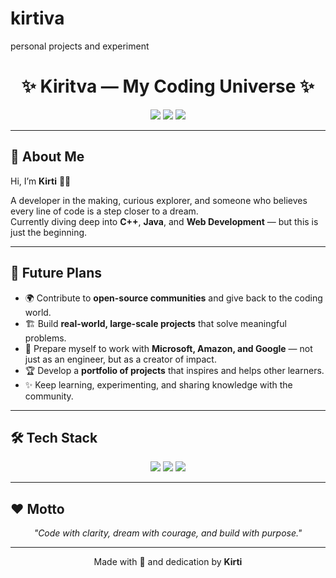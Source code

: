 # kirtiva
personal projects and experiment
<!-- Heading (centered with HTML tags for styling) -->
<h1 align="center">✨ Kiritva — My Coding Universe ✨</h1>

<!-- Badges row (using shields.io) -->
<p align="center">
  <!-- Badge 1: Focus -->
  <img src="https://img.shields.io/badge/Focus-DreamBig-blueviolet?style=flat-square">
  <!-- Badge 2: Languages -->
  <img src="https://img.shields.io/badge/Languages-C++%20|%20Java%20|%20WebDev-green?style=flat-square">
  <!-- Badge 3: Goal -->
  <img src="https://img.shields.io/badge/Goal-Microsoft%20|%20Amazon%20|%20Google-orange?style=flat-square">
</p>

---

## 🌸 About Me
Hi, I’m **Kirti** 👩‍💻  
<!-- intro section -->
A developer in the making, curious explorer, and someone who believes every line of code is a step closer to a dream.  
Currently diving deep into **C++**, **Java**, and **Web Development** — but this is just the beginning.  

---

## 🚀 Future Plans
<!-- my vision -->
- 🌍 Contribute to **open-source communities** and give back to the coding world.  
- 🏗️ Build **real-world, large-scale projects** that solve meaningful problems.  
- 🎯 Prepare myself to work with **Microsoft, Amazon, and Google** — not just as an engineer, but as a creator of impact.  
- 🏆 Develop a **portfolio of projects** that inspires and helps other learners.  
- ✨ Keep learning, experimenting, and sharing knowledge with the community.  

---

## 🛠️ Tech Stack
<!-- Center me badges dikhane ke liye <p align="center"> -->
<p align="center">
  <img src="https://img.shields.io/badge/Code-C++-informational?style=flat-square&logo=cplusplus&logoColor=white&color=00599C">
  <img src="https://img.shields.io/badge/Code-Java-red?style=flat-square&logo=java&logoColor=white&color=E34A86">
  <img src="https://img.shields.io/badge/Web-HTML%20|%20CSS%20|%20JS-yellow?style=flat-square&logo=javascript&logoColor=black">
</p>

---

## ❤️ Motto
<!-- Quote ko center align aur italic banaya -->
<p align="center">
  <i>"Code with clarity, dream with courage, and build with purpose."</i>
</p>

---

<!-- Footer line (centered) -->
<p align="center">  
Made with 💖 and dedication by <b>Kirti</b>  
</p>
